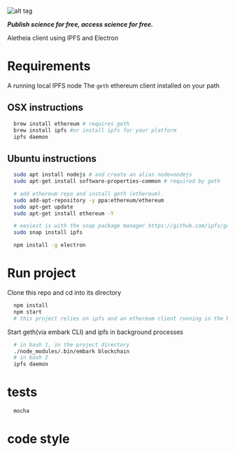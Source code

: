 ![alt tag](https://cloud.githubusercontent.com/assets/24201238/24583976/ced4c43e-179f-11e7-9c40-c0988c346f55.png)

_**Publish science for free, access science for free.**_

Aletheia client using IPFS and Electron

# Requirements

A running local IPFS node
The `geth` ethereum client installed on your path

## OSX instructions
```bash
  brew install ethereum # requires geth
  brew install ipfs #or install ipfs for your platform
  ipfs daemon
```

## Ubuntu instructions
```bash
  sudo apt install nodejs # and create an alias node=nodejs
  sudo apt-get install software-properties-common # required by geth

  # add ethereum repo and install geth (ethereum).
  sudo add-apt-repository -y ppa:ethereum/ethereum
  sudo apt-get update
  sudo apt-get install ethereum -Y

  # easiest is with the snap package manager https://github.com/ipfs/go-ipfs#build-from-source
  sudo snap install ipfs

  npm install -g electron
```

# Run project

Clone this repo and cd into its directory
```bash
  npm install
  npm start
  # this project relies on ipfs and an ethereum client running in the background.
```

Start geth(via embark CLI) and ipfs in background processes
```bash
  # in bash 1, in the project directory
  ./node_modules/.bin/embark blockchain
  # in bash 2
  ipfs daemon
```

# tests
```bash
  mocha
```

# code style

